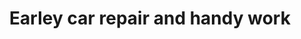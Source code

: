 ---
title: "Earley car repair and handy work"
url: /marmaduke/earley-car-repair-and-handy-work/
shop: car repair
---